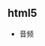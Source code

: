 ## html5
- 音频
<audio src="./bgm.mp3" id="bgm" autoplay></audio>
<!-- autoplay自动播放    loop循环播发    controls控制面板    添加到audio里面的-->